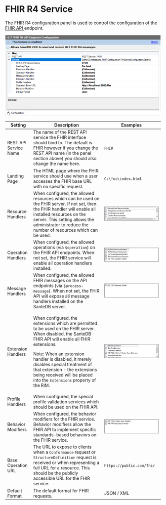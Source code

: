 # FHIR R4 Service

The FHIR R4 configuration panel is used to control the configuration of the [FHIR API ](../../../../operations-1/standard-operating-procedures/hl7-fhir/)endpoint.

![](<../../../../.gitbook/assets/image (423) (1) (1) (1) (1) (1) (1).png>)

| Setting               | Description                                                                                                                                                                                                                                                                                                                                                                   | Examples                                                                               |
| --------------------- | ----------------------------------------------------------------------------------------------------------------------------------------------------------------------------------------------------------------------------------------------------------------------------------------------------------------------------------------------------------------------------- | -------------------------------------------------------------------------------------- |
| REST API Service Name | The name of the REST API service the FHIR interface should bind to. The default is FHIR however if you change the REST API name (in the panel section above) you should also change the name here.                                                                                                                                                                            | `FHIR`                                                                                 |
| Landing Page          | The HTML page where the FHIR service should use when a user accesses the FHIR base URL with no specific request.                                                                                                                                                                                                                                                              | `C:\foo\index.html`                                                                    |
| Resource Handlers     | When configured, the allowed resources which can be used on the FHIR server. If not set, then the FHIR handler will enable all installed resources on the server. This setting allows the administrator to reduce the number of resources which can be used.                                                                                                                  | ![](<../../../../.gitbook/assets/image (418) (1) (1) (1) (1) (1).png>)                 |
| Operation Handlers    | When configured, the allowed operations (via `$operation`) on the FHIR API endpoints. When not set, the FHIR service will enable all operation handlers installed.                                                                                                                                                                                                            | ![](<../../../../.gitbook/assets/image (420) (1) (1) (1) (1).png>)                     |
| Message Handlers      | When configured, the allowed FHIR messages on the API endpoints (via `$process-message`). When not set, the FHIR API will expose all message handlers installed on the SanteDB server.                                                                                                                                                                                        | ![](<../../../../.gitbook/assets/image (419) (1) (1) (1).png>)                         |
| Extension Handlers    | <p>When configured, the extensions which are permitted to be used on the FHIR server. When disabled, the SanteDB FHIR API will enable all FHIR extensions.</p><p>Note: When an extension handler is disabled, it merely disables special treatment of that extension - the extensions being received will be placed into the <code>Extensions</code> property of the RIM.</p> | ![](<../../../../.gitbook/assets/image (496).png>)                                     |
| Profile Handlers      | When configured, the special profile validation services which should be used on the FHIR API.                                                                                                                                                                                                                                                                                |                                                                                        |
| Behavior Modifiers    | When configured, the behavior modifiers for the FHIR service. Behavior modifiers allow the FHIR API to implement specific standards-based behaviors on the FHIR service.                                                                                                                                                                                                      | ![](<../../../../.gitbook/assets/image (426) (1) (1) (1) (1) (1) (1) (1) (1) (1).png>) |
| Base Operation URL    | The URL to expose to clients when a `Conformance` request or `StructureDefinition` request is received or when representing a full URL for a resource. This should be the publicly accessible URL for the FHIR service.                                                                                                                                                       | `https://public.com/fhir`                                                              |
| Default Format        | The default format for FHIR requests.                                                                                                                                                                                                                                                                                                                                         | JSON / XML                                                                             |
